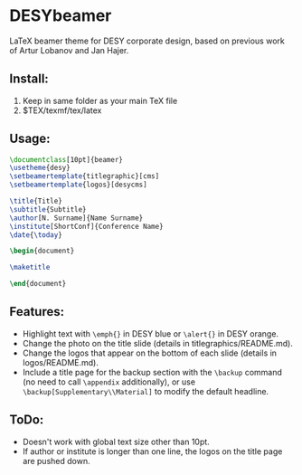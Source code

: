 # DESYbeamer

LaTeX beamer theme for DESY corporate design, based on previous work of Artur Lobanov and Jan Hajer.

## Install:

1. Keep in same folder as your main TeX file
2. $TEX/texmf/tex/latex

## Usage:

```latex
\documentclass[10pt]{beamer}
\usetheme{desy}
\setbeamertemplate{titlegraphic}[cms]
\setbeamertemplate{logos}[desycms]

\title{Title}
\subtitle{Subtitle}
\author[N. Surname]{Name Surname}
\institute[ShortConf]{Conference Name}
\date{\today}

\begin{document}

\maketitle

\end{document}
```

## Features:

* Highlight text with ```\emph{}``` in DESY blue or ```\alert{}``` in DESY orange.
* Change the photo on the title slide (details in titlegraphics/README.md).
* Change the logos that appear on the bottom of each slide (details in logos/README.md).
* Include a title page for the backup section with the ```\backup``` command (no need to call ```\appendix``` additionally), or use ```\backup[Supplementary\\Material]``` to modify the default headline.

## ToDo:

* Doesn't work with global text size other than 10pt.
* If author or institute is longer than one line, the logos on the title page are pushed down.

